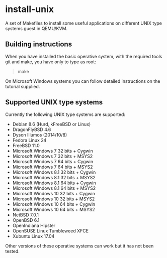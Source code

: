 install-unix
============

A set of Makefiles to install some useful applications on different UNIX type
systems guest in QEMU/KVM.

Building instructions
---------------------

When you have installed the basic operative system, with the required tools git
and make, you have only to type as root:

> make

On Microsoft Windows systems you can follow detailed instructions on the
tutorial supplied.

Supported UNIX type systems
---------------------------

Currently the following UNIX type systems are supported:

* Debian 8.6 (Hurd, kFreeBSD or Linux) 
* DragonFlyBSD 4.6
* Dyson Illumos (2014/10/8)
* Fedora Linux 24
* FreeBSD 11.0
* Microsoft Windows 7 32 bits + Cygwin
* Microsoft Windows 7 32 bits + MSYS2
* Microsoft Windows 7 64 bits + Cygwin
* Microsoft Windows 7 64 bits + MSYS2
* Microsoft Windows 8.1 32 bits + Cygwin
* Microsoft Windows 8.1 32 bits + MSYS2
* Microsoft Windows 8.1 64 bits + Cygwin
* Microsoft Windows 8.1 64 bits + MSYS2
* Microsoft Windows 10 32 bits + Cygwin
* Microsoft Windows 10 32 bits + MSYS2
* Microsoft Windows 10 64 bits + Cygwin
* Microsoft Windows 10 64 bits + MSYS2
* NetBSD 7.0.1
* OpenBSD 6.1
* OpenIndiana Hipster
* OpenSUSE Linux Tumbleweed XFCE
* Xubuntu Linux 17.04

Other versions of these operative systems can work but it has not been tested.
